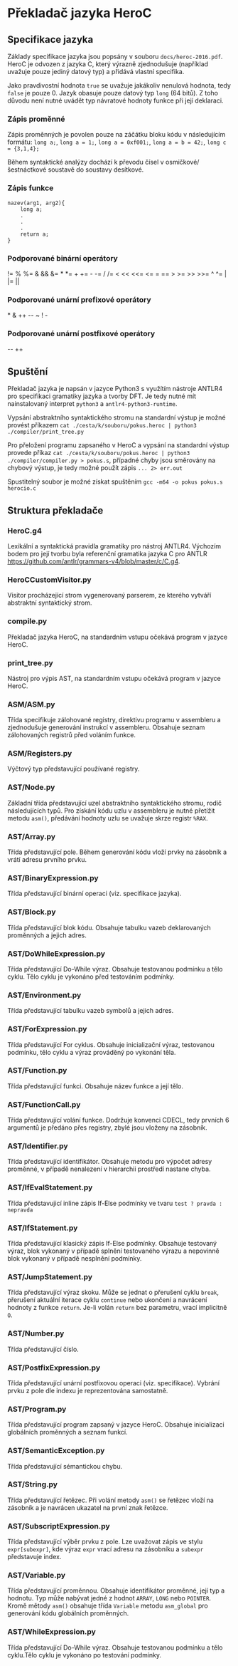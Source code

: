 # Překladač jazyka HeroC

## Specifikace jazyka
Základy specifikace jazyka jsou popsány v souboru `docs/heroc-2016.pdf`. HeroC je odvozen
z jazyka C, který výrazně zjednodušuje (například uvažuje pouze jediný datový typ) a
přidává vlastní specifika.

Jako pravdivostní hodnota `true` se uvažuje jakákoliv nenulová hodnota, tedy `false` je 
pouze 0. Jazyk obasuje pouze datový typ `long` (64 bitů). Z toho důvodu není nutné uvádět
typ návratové hodnoty funkce při její deklaraci. 

### Zápis proměnné
Zápis proměnných je povolen pouze na záčátku bloku kódu v následujícím formátu: 
`long a;`, `long a = 1;`, `long a = 0xf001;`, `long a = b = 42;`, `long c = {3,1,4};`

Během syntaktické analýzy dochází k převodu čísel v osmičkové/šestnáctkové soustavě do 
soustavy desítkové.

### Zápis funkce

```
nazev(arg1, arg2){
    long a;
    .
    .
    .
    return a;
}
```

### Podporované binární operátory
!= % %= & && &= * *= + += - -= / /= < << <<= <= = == > >= >> >>= ^ ^= | |= ||

### Podporované unární prefixové operátory
\* & ++ -- ~ ! -

### Podporované unární postfixové operátory
-- ++

## Spuštění
Překladač jazyka je napsán v jazyce Python3 s využítím nástroje ANTLR4 pro specifikaci
gramatiky jazyka a tvorby DFT. Je tedy nutné mít nainstalovaný interpret `python3` a 
`antlr4-python3-runtime`.

Vypsání abstraktního syntaktického stromu na standardní výstup je možné provést příkazem
`cat ./cesta/k/souboru/pokus.heroc | python3 ./compiler/print_tree.py`

Pro přeložení programu zapsaného v HeroC a vypsání na standardní výstup provede příkaz
`cat ./cesta/k/souboru/pokus.heroc | python3 ./compiler/compiler.py > pokus.s`,
případné chyby jsou směrovány na chybový výstup, je tedy možné použít zápis `... 2> err.out`

Spustitelný soubor je možné získat spuštěním
`gcc -m64 -o pokus pokus.s herocio.c`


## Struktura překladače

### HeroC.g4
Lexikální a syntaktická pravidla gramatiky pro nástroj ANTLR4. Výchozím bodem pro její
tvorbu byla referenční gramatika jazyka C pro ANTLR <https://github.com/antlr/grammars-v4/blob/master/c/C.g4>.

### HeroCCustomVisitor.py
Visitor procházející strom vygenerovaný parserem, ze kterého vytváří abstraktní
syntaktický strom. 

### compile.py
Překladač jazyka HeroC, na standardním vstupu očekává program v jazyce HeroC.

### print_tree.py
Nástroj pro výpis AST, na standardním vstupu očekává program v jazyce HeroC.

### ASM/ASM.py
Třída specifikuje zálohované registry, direktivu programu v assembleru a zjednodušuje
generování instrukcí v assembleru. Obsahuje seznam zálohovaných registrů před voláním
funkce.

### ASM/Registers.py
Výčtový typ představující používané registry.

### AST/Node.py
Základní třída představující uzel abstraktního syntaktického stromu, rodič následujících 
typů. Pro získání kódu uzlu v assembleru je nutné přetížit metodu `asm()`, předávání hodnoty
uzlu se uvažuje skrze registr `%RAX`.

### AST/Array.py
Třída představující pole. Během generování kódu vloží prvky na zásobník a vrátí adresu prvního
prvku.

### AST/BinaryExpression.py
Třída představující binární operaci (viz. specifikace jazyka). 

### AST/Block.py
Třída představující blok kódu. Obsahuje tabulku vazeb deklarovaných proměnných a jejich
adres.

### AST/DoWhileExpression.py
Třída představující Do-While výraz. Obsahuje testovanou podmínku a tělo cyklu. Tělo cyklu
je vykonáno před testováním podmínky.

### AST/Environment.py 
Třída představující tabulku vazeb symbolů a jejich adres.

### AST/ForExpression.py
Třída představující For cyklus. Obsahuje inicializační výraz, testovanou podmínku, tělo cyklu
a výraz prováděný po vykonání těla.

### AST/Function.py
Třída představující funkci. Obsahuje název funkce a její tělo.

### AST/FunctionCall.py
Třída představující volání funkce. Dodržuje konvenci CDECL, tedy prvních 6 argumentů je 
předáno přes registry, zbylé jsou vloženy na zásobník.

### AST/Identifier.py
Třída představující identifikátor. Obsahuje metodu pro výpočet adresy proměnné, v případě
nenalezení v hierarchii prostředí nastane chyba.

### AST/IfEvalStatement.py
Třída představujicí inline zápis If-Else podmínky ve tvaru `test ? pravda : nepravda`

### AST/IfStatement.py
Třída představující klasický zápis If-Else podmínky. Obsahuje testovaný výraz, blok vykonaný
v případě splnění testovaného výrazu a nepovinně blok vykonaný v případě nesplnění podmínky. 

### AST/JumpStatement.py
Třída představující výraz skoku. Může se jednat o přerušení cyklu `break`,
přerušení aktuální iterace cyklu `continue` nebo ukončení a navrácení hodnoty z funkce 
`return`. Je-li volán `return` bez parametru, vrací implicitně `O`.

### AST/Number.py
Třída představující číslo.

### AST/PostfixExpression.py
Třída představující unární postfixovou operaci (viz. specifikace). Vybrání prvku z 
pole dle indexu je reprezentována samostatně.

### AST/Program.py
Třída představující program zapsaný v jazyce HeroC. Obsahuje inicializaci globálních proměnných
a seznam funkcí.

### AST/SemanticException.py
Třída představující sémantickou chybu. 

### AST/String.py
Třída představující řetězec. Při volání metody `asm()` se řetězec vloží na zásobník
a je navrácen ukazatel na první znak řetězce.

### AST/SubscriptExpression.py
Třída představující výběr prvku z pole. Lze uvažovat zápis ve stylu `expr[subexpr]`, kde 
výraz `expr` vrací adresu na zásobníku a `subexpr` představuje index. 

### AST/Variable.py
Třída představující proměnnou. Obsahuje identifikátor proměnné, její typ a hodnotu. Typ 
může nabývat jedné z hodnot `ARRAY`, `LONG` nebo `POINTER`. Kromě mětody `asm()` obsahuje
třída `Variable` metodu `asm_global` pro generování kódu globálních proměnných.

### AST/WhileExpression.py
Třída představující Do-While výraz. Obsahuje testovanou podmínku a tělo cyklu.Tělo cyklu
je vykonáno po testování podmínky.



